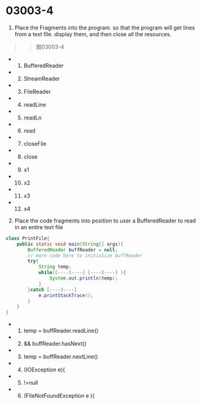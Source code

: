 # 03003-4
1. Place the Fragments into the program. so that the program will get lines from a text file. display them, and then close all the resources.

> > 图03003-4

- 01) BufferedReader
- 02) StreamReader
- 03) FileReader
- 04) readLine
- 05) readLn
- 06) read
- 07) closeFile
- 08) close
- 09) x1
- 10) x2
- 11) x3
- 12) x4


2. Place the code fragments into position to user a BufferedReader to read in an entire text file
```java
class PrintFile{
    public static void main(String[] args){
        BufferedReader buffReader = null;
        // more code here to initialize buffReader
        try{
            String temp;
            while([----1----] [----2----] ){
                System.out.println(temp);
            }
        }catch [----3----]
            e.printStackTrace();
        }
    }
}
```
- 01) temp = buffReader.readLine() 
- 02) && buffReader.hasNext()
- 03) temp = buffReader.nextLine()
- 04) (IOException e){
- 05) !=null
- 06) (FileNotFoundException e ){
   
     
                                           


